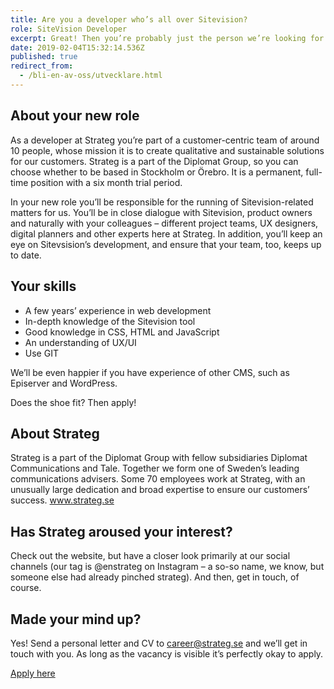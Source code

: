 ```yaml
---
title: Are you a developer who’s all over Sitevision?
role: SiteVision Developer
excerpt: Great! Then you’re probably just the person we’re looking for.
date: 2019-02-04T15:32:14.536Z
published: true
redirect_from:
  - /bli-en-av-oss/utvecklare.html
---
```


## About your new role

As a developer at Strateg you’re part of a customer-centric team of around 10 people, whose mission it is to create qualitative and sustainable solutions for our customers. Strateg is a part of the Diplomat Group, so you can choose whether to be based in Stockholm or Örebro. It is a permanent, full-time position with a six month trial period.

In your new role you’ll be responsible for the running of Sitevision-related matters for us. You’ll be in close dialogue with Sitevision, product owners and naturally with your colleagues – different project teams, UX designers, digital planners and other experts here at Strateg. In addition, you’ll keep an eye on Sitevsision’s development, and ensure that your team, too, keeps up to date.

## Your skills

- A few years’ experience in web development
- In-depth knowledge of the Sitevision tool
- Good knowledge in CSS, HTML and JavaScript
- An understanding of UX/UI
- Use GIT

We’ll be even happier if you have experience of other CMS, such as Episerver and WordPress.

Does the shoe fit? Then apply!

## About Strateg

Strateg is a part of the Diplomat Group with fellow subsidiaries Diplomat Communications and Tale. Together we form one of Sweden’s leading communications advisers. Some 70 employees work at Strateg, with an unusually large dedication and broad expertise to ensure our customers’ success. www.strateg.se

## Has Strateg aroused your interest?

Check out the website, but have a closer look primarily at our social channels (our tag is @enstrateg on Instagram – a so-so name, we know, but someone else had already pinched strateg). And then, get in touch, of course.

## Made your mind up?

Yes! Send a personal letter and CV to [career@strateg.se](mailto:career@strateg.se) and we’ll get in touch with you. As long as the vacancy is visible it’s perfectly okay to apply.

[Apply here](mailto:career@strateg.se)
